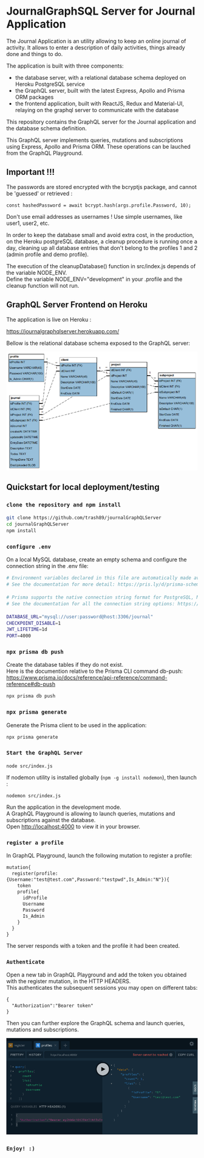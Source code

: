 # JournalGraphSQL Server for Journal Application

The Journal Application is an utility allowing to keep an online journal of activity. It allows to enter a description of daily activities, things already done and things to do.

The application is built with three components:

- the database server, with a relational database schema deployed on Heroku PostgreSQL service
- the GraphQL server, built with the latest Express, Apollo and Prisma ORM packages
- the frontend application, built with ReactJS, Redux and Material-UI, relaying on the graphql server to communicate with the database

This repository contains the GraphQL server for the Journal application and the database schema definition.

This GraphQL server implements queries, mutations and subscriptions using Express, Apollo and Prisma ORM. These operations can be lauched from the GraphQL Playground.

## Important !!!

The passwords are stored encrypted with the bcryptjs package, and cannot be 'guessed' or retrieved :

```
const hashedPassword = await bcrypt.hash(args.profile.Password, 10);
```

Don't use email addresses as usernames ! Use simple usernames, like user1, user2, etc.

In order to keep the database small and avoid extra cost, in the production, on the Heroku postgreSQL database, a cleanup procedure is running once a day, cleaning up all database entries that don't belong to the profiles 1 and 2 (admin profile and demo profile).

The execution of the cleanupDatabase() function in src/index.js depends of the variable NODE_ENV.\
Define the variable NODE_ENV="development" in your .profile and the cleanup function will not run.

## GraphQL Server Frontend on Heroku

The application is live on Heroku :

https://journalgraphqlserver.herokuapp.com/

Bellow is the relational database schema exposed to the GraphQL server:

![Database Schema ](./ERDiagramJournal.png)

## Quickstart for local deployment/testing

### `clone the repository and npm install`

```bash
git clone https://github.com/trash89/journalGraphQLServer
cd journalGraphQLServer
npm install
```

### `configure .env`

On a local MySQL database, create an empty schema and configure the connection string in the .env file:

```bash .env
# Environment variables declared in this file are automatically made available to Prisma.
# See the documentation for more detail: https://pris.ly/d/prisma-schema#accessing-environment-variables-from-the-schema

# Prisma supports the native connection string format for PostgreSQL, MySQL, SQLite, SQL Server, MongoDB and CockroachDB (Preview).
# See the documentation for all the connection string options: https://pris.ly/d/connection-strings

DATABASE_URL="mysql://user:password@host:3306/journal"
CHECKPOINT_DISABLE=1
JWT_LIFETIME=1d
PORT=4000
```

### `npx prisma db push`

Create the database tables if they do not exist.\
Here is the documention relative to the Prisma CLI command db-push: https://www.prisma.io/docs/reference/api-reference/command-reference#db-push

```bash
npx prisma db push
```

### `npx prisma generate`

Generate the Prisma client to be used in the application:

```bash
npx prisma generate
```

### `Start the GraphQL Server`

```
node src/index.js
```

If nodemon utility is installed globally (`npm -g install nodemon`), then launch :

```
nodemon src/index.js
```

Run the application in the development mode.\
A GraphQL Playground is allowing to launch queries, mutations and subscriptions against the database.\
Open [http://localhost:4000](http://localhost:4000) to view it in your browser.

### `register a profile`

In GraphQL Playground, launch the following mutation to register a profile:

```
mutation{
  register(profile:{Username:"test@test.com",Password:"testpwd",Is_Admin:"N"}){
    token
    profile{
      idProfile
      Username
      Password
      Is_Admin
    }
  }
}
```

The server responds with a token and the profile it had been created.

### `Authenticate`

Open a new tab in GraphQL Playground and add the token you obtained with the register mutation, in the HTTP HEADERS.\
This authenticates the subsequent sessions you may open on different tabs:

```
{
  "Authorization":"Bearer token"
}
```

Then you can further explore the GraphQL schema and launch queries, mutations and subscriptions.

![Query](./QueryWithAuthorization.png)

### `Enjoy! :)`
